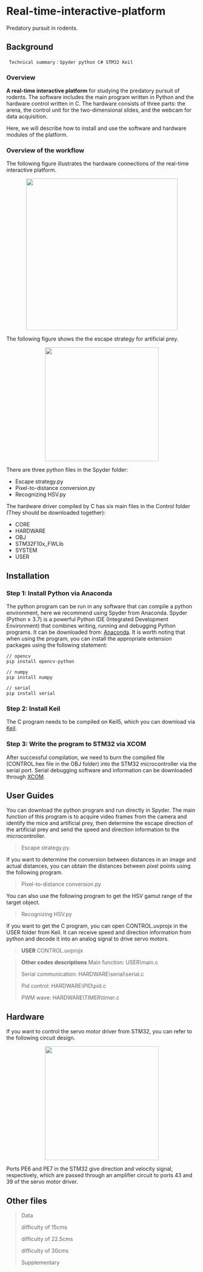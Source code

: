 # Real-time-interactive-platform
Predatory pursuit in rodents.
## Background

` Technical summary：Spyder python C# STM32 Keil`

### Overview
 **A real-time interactive platform** for studying the predatory pursuit of rodents. The software includes the main program written in Python and the hardware control written in C. The hardware consists of three parts: the arena, the control unit for the two-dimensional slides, and the webcam for data acquisition. 
 
Here, we will describe how to install and use the software and hardware modules of the platform.

### Overview of the workflow
The following figure illustrates the hardware connections of the real-time interactive platform.

<div align="center">
<p align="center">
<img src="https://i.postimg.cc/dVkxKxkk/1.png" height="400">
</div>


The following figure shows the the escape strategy for artificial prey.

<div align="center">
<p align="center">
<img src="https://i.postimg.cc/L8DwD11v/2.png" height="300">
</div>


There are three python files in the Spyder folder:
* Escape strategy.py
* Pixel-to-distance conversion.py
* Recognizing HSV.py

The hardware driver compiled by C has six main files in the Control folder (They should be downloaded together): 
* CORE
* HARDWARE
* OBJ
* STM32F10x_FWLib
* SYSTEM
* USER
## Installation
### Step 1: Install Python via Anaconda
The python program can be run in any software that can compile a python environment, here we recommend using Spyder from Anaconda. Spyder (Python ≥ 3.7) is a powerful Python IDE (Integrated Development Environment) that combines writing, running and debugging Python programs.
 It can be downloaded from: [Anaconda](https://www.anaconda.com/).
 It is worth noting that when using the program, you can install the appropriate extension packages using the following statement:
 

```
// opencv
pip install opencv-python
```
```
// numpy
pip install numpy
```
```
// serial
pip install serial
```
### Step 2: Install Keil
The C program needs to be compiled on Keil5, which you can download via [Keil](https://www.keil.com/download/).
### Step 3: Write the program to STM32 via XCOM
After successful compilation, we need to burn the compiled file (CONTROL.hex file in the OBJ folder) into the STM32 microcontroller via the serial port. Serial debugging software and information can be downloaded through [XCOM](http://47.111.11.73/docs/index.html).

## User Guides
You can download the python program and run directly in Spyder. The main function of this program is to acquire video frames from the camera and identify the mice and artificial prey, then determine the escape direction of the artificial prey and send the speed and direction information to the microcontroller.
>Escape strategy.py.

If you want to determine the conversion between distances in an image and actual distances, you can obtain the distances between pixel points using the following program.
>Pixel-to-distance conversion.py

You can also use the following program to get the HSV gamut range of the target object.
> Recognizing HSV.py


If you want to get the C program, you can open CONTROL.uvprojx in the USER folder from Keil. It can receive speed and direction information from python and decode it into an analog signal to drive servo motors.
> **USER**
>CONTROL.uvprojx

> **Other codes descriptions**
>Main function: USER\main.c
> 
>Serial communication: HARDWARE\serial\serial.c
> 
>Pid control: HARDWARE\PID\pid.c
> 
>PWM wave: HARDWARE\TIMER\timer.c

## Hardware
If you want to control the servo motor driver from STM32, you can refer to the following circuit design.

<div align="center">
<p align="center">
<img src="https://i.postimg.cc/Mp3Hs9RP/3.png" height="300">
</div>
Ports PE6 and PE7 in the STM32 give direction and velocity signal, respectively, which are passed through an amplifier circuit to ports 43 and 39 of the servo motor driver.

## Other files
>Data
>
>difficulty of 15cms
>
>difficulty of 22.5cms
>
>difficulty of 30cms
>
>Supplementary
>
